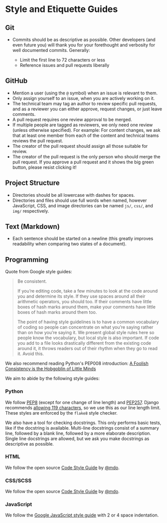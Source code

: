 # Style and Etiquette Guides

## Git

- Commits should be as descriptive as possible.
  Other developers (and even future you) will thank you for your forethought and verbosity for well documented commits.
  Generally:

  - Limit the first line to 72 characters or less
  - Reference issues and pull requests liberally


## GitHub

- Mention a user (using the `@` symbol) when an issue is relevant to them.
- Only assign yourself to an issue, when you are actively working on it.
- The technical team may tag an author to review specific pull requests, and as a reviewer you can either approve, request changes, or just leave comments.
- A pull request requires one review approval to be merged.
- If multiple people are tagged as reviewers, we only need one review (unless otherwise specified).
  For example: For content changes, we ask that at least one member from each of the content and technical teams reviews the pull request.
- The creator of the pull request should assign all those suitable for review.
- The creator of the pull request is the only person who should merge the pull request.
  If you approve a pull request and it shows the big green button, please resist clicking it!

## Project Structure

- Directories should be all lowercase with dashes for spaces.
- Directories and files should use full words when named, however JavaScript, CSS, and image directories can be named ``js/``, ``css/``, and ``img/`` respectively.

## Text (Markdown)

- Each sentence should be started on a newline (this greatly improves readability when comparing two states of a document).

## Programming

Quote from Google style guides:

> Be consistent.
>
> If you’re editing code, take a few minutes to look at the code around you and determine its style.
> If they use spaces around all their arithmetic operators, you should too.
> If their comments have little boxes of hash marks around them, make your comments have little boxes of hash marks around them too.
>
> The point of having style guidelines is to have a common vocabulary of coding so people can concentrate on what you’re saying rather than on how you’re saying it.
> We present global style rules here so people know the vocabulary, but local style is also important.
> If code you add to a file looks drastically different from the existing code around it, it throws readers out of their rhythm when they go to read it.
> Avoid this.

We also recommend reading Python's PEP008 introduction: [A Foolish Consistency is the Hobgoblin of Little Minds](https://peps.python.org/pep-0008/#a-foolish-consistency-is-the-hobgoblin-of-little-minds)

We aim to abide by the following style guides:

### Python

We follow [PEP8](https://peps.python.org/pep-0008/) (except for one change of line length) and [PEP257](https://peps.python.org/pep-0257/).
Django recommends [allowing 119 characters](https://docs.djangoproject.com/en/dev/internals/contributing/writing-code/coding-style/), so we use this as our line length limit.
These styles are enforced by the `flake8` style checker.

We also have a tool for checking docstrings.
This only performs basic tests, like if the docstring is available.
Multi-line docstrings consist of a summary line, followed by a blank line, followed by a more elaborate description.
Single line docstrings are allowed, but we ask you make docstrings as descriptive as possible.

### HTML

We follow the open source [Code Style Guide](https://codeguide.co/#html) by [@mdo](https://markdotto.com/).

### CSS/SCSS

We follow the open source [Code Style Guide](https://codeguide.co/#css) by [@mdo](https://markdotto.com/).

### JavaScript

We follow the [Google JavaScript style guide](https://google.github.io/styleguide/jsguide.html) with 2 or 4 space indentation.
